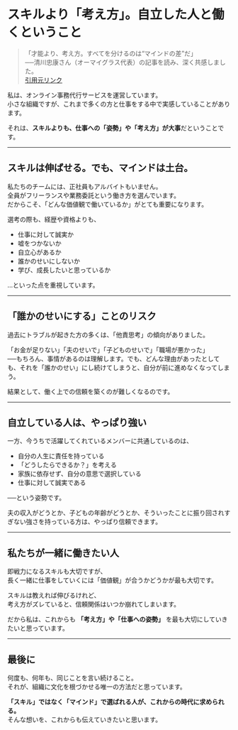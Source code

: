 # スキルより「考え方」。自立した人と働くということ

> 「才能より、考え方。すべてを分けるのは“マインドの差”だ」  
> ──清川忠康さん（オーマイグラス代表）の記事を読み、深く共感しました。  
> [引用元リンク](https://comemo.nikkei.com/n/n667d1bf724c5)

私は、オンライン事務代行サービスを運営しています。  
小さな組織ですが、これまで多くの方と仕事をする中で実感していることがあります。

それは、**スキルよりも、仕事への「姿勢」や「考え方」が大事**だということです。

---

## スキルは伸ばせる。でも、マインドは土台。

私たちのチームには、正社員もアルバイトもいません。  
全員がフリーランスや業務委託という働き方を選んでいます。  
だからこそ、「どんな価値観で働いているか」がとても重要になります。

選考の際も、経歴や資格よりも、

- 仕事に対して誠実か  
- 嘘をつかないか  
- 自立心があるか  
- 誰かのせいにしないか  
- 学び、成長したいと思っているか  

…といった点を重視しています。

---

## 「誰かのせいにする」ことのリスク

過去にトラブルが起きた方の多くは、「他責思考」の傾向がありました。

「お金が足りない」「夫のせいで」「子どものせいで」「職場が悪かった」  
──もちろん、事情があるのは理解します。でも、どんな理由があったとしても、それを「誰かのせい」にし続けてしまうと、自分が前に進めなくなってしまう。

結果として、働く上での信頼を築くのが難しくなるのです。

---

## 自立している人は、やっぱり強い

一方、今うちで活躍してくれているメンバーに共通しているのは、

- 自分の人生に責任を持っている  
- 「どうしたらできるか？」を考える  
- 家族に依存せず、自分の意思で選択している  
- 仕事に対して誠実である  

──という姿勢です。

夫の収入がどうとか、子どもの年齢がどうとか、そういったことに振り回されすぎない強さを持っている方は、やっぱり信頼できます。

---

## 私たちが一緒に働きたい人

即戦力になるスキルも大切ですが、  
長く一緒に仕事をしていくには「価値観」が合うかどうかが最も大切です。

スキルは教えれば伸びるけれど、  
考え方がズレていると、信頼関係はいつか崩れてしまいます。

だから私は、これからも **「考え方」や「仕事への姿勢」** を最も大切にしていきたいと思っています。

---

## 最後に

何度も、何年も、同じことを言い続けること。  
それが、組織に文化を根づかせる唯一の方法だと思っています。

**「スキル」ではなく「マインド」で選ばれる人が、これからの時代に求められる。**  
そんな想いを、これからも伝えていきたいと思います。
